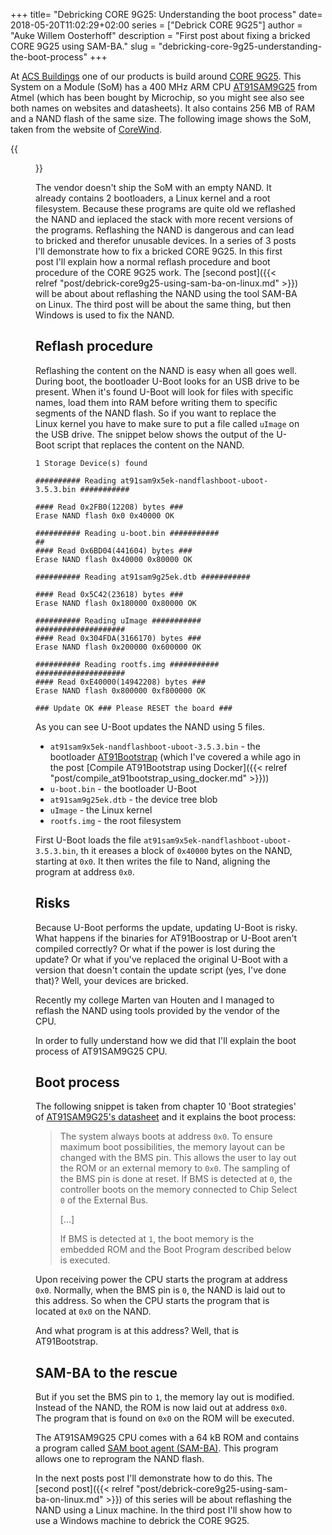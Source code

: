 +++
title= "Debricking CORE 9G25: Understanding the boot process"
date= 2018-05-20T11:02:29+02:00
series = ["Debrick CORE 9G25"]
author = "Auke Willem Oosterhoff"
description = "First post about fixing a bricked CORE 9G25 using SAM-BA."
slug = "debricking-core-9g25-understanding-the-boot-process"
+++

At [ACS Buildings][acs] one of our products is build around [CORE
9G25][core9g25]. This System on a Module (SoM) has a 400 MHz ARM CPU
[AT91SAM9G25][at91sam9g25] from Atmel (which has been bought by Microchip, so
you might see also see both names on websites and datasheets). It also
contains 256 MB of RAM and a NAND flash of the same size. The following image
shows the SoM, taken from the website of [CoreWind][corewind].

{{<figure src="/img/core9g25.jpg">}}

The vendor doesn't ship the SoM with an empty NAND. It already contains 2
bootloaders, a Linux kernel and a root filesystem. Because these programs are
quite old we reflashed the NAND and ieplaced the stack with more recent
versions of the programs. Reflashing the NAND is dangerous and can lead to
bricked and therefor unusable devices. In a series of 3 posts I'll demonstrate
how to fix a bricked CORE 9G25. In this first post I'll explain how a normal
reflash procedure and boot procedure of the CORE 9G25 work. The
[second post]({{< relref "post/debrick-core9g25-using-sam-ba-on-linux.md" >}})
will be about about reflashing the NAND using the tool SAM-BA on Linux. The
third post will be about the same thing, but then Windows is used to fix the
NAND.

## Reflash procedure
Reflashing the content on the NAND is easy when all goes well. During boot, the
bootloader U-Boot looks for an USB drive to be present. When it's found U-Boot
will look for files with specific names, load them into RAM before writing them
to specific segments of the NAND flash. So if you want to replace the Linux
kernel you have to make sure to put a file called `uImage` on the USB drive.
The snippet below shows the output of the U-Boot script that replaces the
content on the NAND.

```
1 Storage Device(s) found

########## Reading at91sam9x5ek-nandflashboot-uboot-3.5.3.bin ###########

#### Read 0x2FB0(12208) bytes ###
Erase NAND flash 0x0 0x40000 OK

########## Reading u-boot.bin ###########
##
#### Read 0x6BD04(441604) bytes ###
Erase NAND flash 0x40000 0x80000 OK

########## Reading at91sam9g25ek.dtb ###########

#### Read 0x5C42(23618) bytes ###
Erase NAND flash 0x180000 0x80000 OK

########## Reading uImage ###########
####################
#### Read 0x304FDA(3166170) bytes ###
Erase NAND flash 0x200000 0x600000 OK

########## Reading rootfs.img ###########
####################
#### Read 0xE40000(14942208) bytes ###
Erase NAND flash 0x800000 0xf800000 OK

### Update OK ### Please RESET the board ###
```

As you can see U-Boot updates the NAND using 5 files.

* `at91sam9x5ek-nandflashboot-uboot-3.5.3.bin` - the bootloader
[AT91Bootstrap][at91bootstrap] (which I've covered a while ago in the post [Compile AT91Bootstrap using Docker]({{< relref "post/compile_at91bootstrap_using_docker.md" >}}))
* `u-boot.bin` - the bootloader U-Boot
* `at91sam9g25ek.dtb` - the device tree blob
* `uImage` - the Linux kernel
* `rootfs.img` - the root filesystem

First U-Boot loads the file `at91sam9x5ek-nandflashboot-uboot-3.5.3.bin`, th
it ereases a block of `0x40000` bytes on the NAND, starting at `0x0`. It then
writes the file to Nand, aligning the program at address `0x0`.

## Risks
Because U-Boot performs the update, updating U-Boot is risky.  What happens if
the binaries for AT91Boostrap or U-Boot aren't compiled correctly? Or what if
the power is lost during the update?  Or what if you've replaced the original
U-Boot with a version that doesn't contain the update script (yes, I've done
that)? Well, your devices are bricked.

Recently my college Marten van Houten and I managed to reflash the NAND using
tools provided by the vendor of the CPU.

In order to fully understand how we did that I'll explain the boot
process of AT91SAM9G25 CPU.

## Boot process
The following snippet is taken from chapter 10 'Boot strategies' of [AT91SAM9G25's
datasheet][datasheet] and it explains the boot process:

> The system always boots at address `0x0`. To ensure maximum boot
> possibilities, the memory layout can be changed with the BMS pin. This allows
> the user to lay out the ROM or an external memory to `0x0`. The sampling of
> the BMS pin is done at reset. If BMS is detected at `0`, the controller boots
> on the memory connected to Chip Select `0` of the External Bus.
>
> [...]
>
> If BMS is detected at `1`, the boot memory is the embedded ROM and the Boot
> Program described below is executed.

Upon receiving power the CPU starts the program at address `0x0`.  Normally,
when the BMS pin is `0`, the NAND is laid out to this address. So
when the CPU starts the program that is located at `0x0` on the NAND.

And what program is at this address? Well, that is AT91Bootstrap.

## SAM-BA to the rescue
But if you set the BMS pin to `1`, the memory lay out is modified.
Instead of the NAND, the ROM is now laid out at address `0x0`. The program
that is found on `0x0` on the ROM will be executed.

The AT91SAM9G25 CPU comes with a 64 kB ROM and contains a program called
[SAM boot agent (SAM-BA)][sam-ba]. This program allows one to reprogram the
NAND flash.

In the next posts post I'll demonstrate how to do this. The
[second post]({{< relref "post/debrick-core9g25-using-sam-ba-on-linux.md" >}})
of this series will be about reflashing the NAND using a Linux machine. In the
third post I'll show how to use a Windows machine to debrick the CORE 9G25.

[acs]: https://www.acs-buildings.com/
[corewind]: http://www.armdevs.com/picture/CORE%209G25.html
[at91bootstrap]: https://github.com/linux4sam/at91bootstrap
[core9g25]:http://www.armdevs.com/CORE%209G25.html
[at91sam9g25]: http://www.microchip.com/wwwproducts/en/AT91sam9g25
[datasheet]: http://ww1.microchip.com/downloads/en/DeviceDoc/Atmel-11032-32-bit-ARM926EJ-S-Microcontroller-SAM9G25_Datasheet.pdf
[sam-ba]: http://www.microchip.com/DevelopmentTools/ProductDetails.aspx?PartNO=Atmel%20SAM-BA%20In-system%20Programmer
